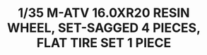 ---
title: "1/35 M-ATV 16.0XR20 RESIN WHEEL, SET-SAGGED 4 PIECES, FLAT TIRE SET 1 PIECE"
price: TBA
desc: ""
img_path: "/assets/img/RM1001.jpg"
brand: AMMO
available: false
special_offer: false
new: false
soon: false
cat: "Plasticne-Makete"
subcat: "PM-RYE-FIELD-MODELS"
subsubcat: ""
sifra: "RM1001"
---